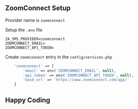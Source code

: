 ## ZoomConnect Setup

Provider name is ```zoomconnect```


Setup the ```.env``` file
```.env
ZA_SMS_PROVIDER=zoomconnect
ZOOMCONNECT_EMAIL=
ZOOMCONNECT_API_TOKEN=
```

Create ```zoomconnect``` entry in the ```config/services.php```
```php
    'zoomconnect' => [
        'email' => env('ZOOMCONNECT_EMAIL', null),
        'api_token' => env('ZOOMCONNECT_API_TOKEN', null),
        'base_url' => 'https://www.zoomconnect.com/app/'
    ]
```

## Happy Coding
